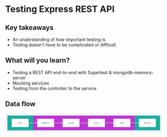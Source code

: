 # Testing Express REST API

## Key takeaways
* An understanding of how important testing is
* Testing doesn't have to be complicated or difficult

## What will you learn?
* Testing a REST API end-to-end with Supertest & mongodb-memory-server
* Mocking services
* Testing from the controller to the service

## Data flow
![](./diagrams/data-flow-testing.png)
